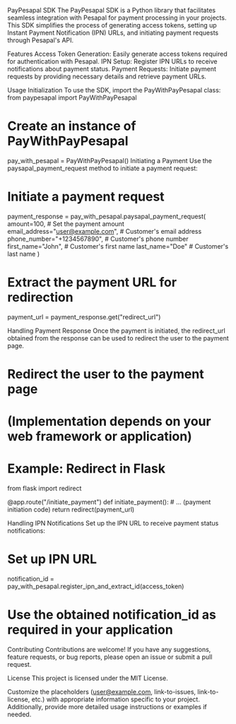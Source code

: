 PayPesapal SDK
The PayPesapal SDK is a Python library that facilitates seamless integration with Pesapal for payment processing in your projects. This SDK simplifies the process of generating access tokens, setting up Instant Payment Notification (IPN) URLs, and initiating payment requests through Pesapal's API.

Features
Access Token Generation: Easily generate access tokens required for authentication with Pesapal.
IPN Setup: Register IPN URLs to receive notifications about payment status.
Payment Requests: Initiate payment requests by providing necessary details and retrieve payment URLs.

Usage
Initialization
To use the SDK, import the PayWithPayPesapal class:
from paypesapal import PayWithPayPesapal

# Create an instance of PayWithPayPesapal
pay_with_pesapal = PayWithPayPesapal()
Initiating a Payment
Use the paysapal_payment_request method to initiate a payment request:
# Initiate a payment request
payment_response = pay_with_pesapal.paysapal_payment_request(
    amount=100,  # Set the payment amount
    email_address="user@example.com",  # Customer's email address
    phone_number="+1234567890",  # Customer's phone number
    first_name="John",  # Customer's first name
    last_name="Doe"  # Customer's last name
)

# Extract the payment URL for redirection
payment_url = payment_response.get("redirect_url")

Handling Payment Response
Once the payment is initiated, the redirect_url obtained from the response can be used to redirect the user to the payment page.
# Redirect the user to the payment page
# (Implementation depends on your web framework or application)
# Example: Redirect in Flask
from flask import redirect

@app.route("/initiate_payment")
def initiate_payment():
    # ... (payment initiation code)
    return redirect(payment_url)

Handling IPN Notifications
Set up the IPN URL to receive payment status notifications:
# Set up IPN URL
notification_id = pay_with_pesapal.register_ipn_and_extract_id(access_token)
# Use the obtained notification_id as required in your application

Contributing
Contributions are welcome! If you have any suggestions, feature requests, or bug reports, please open an issue or submit a pull request.

License
This project is licensed under the MIT License.

Customize the placeholders (user@example.com, link-to-issues, link-to-license, etc.) with appropriate information specific to your project. Additionally, provide more detailed usage instructions or examples if needed.